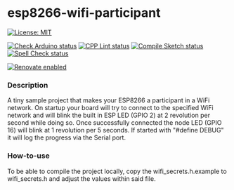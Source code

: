 # esp8266-wifi-participant

[![License: MIT](https://img.shields.io/badge/License-MIT-yellow.svg)](https://opensource.org/licenses/MIT)

[![Check Arduino status](https://github.com/TheRealArthurDent/esp8266-wifi-participant/actions/workflows/check-arduino.yaml/badge.svg)](https://github.com/TheRealArthurDent/esp8266-wifi-participant/actions/workflows/check-arduino.yaml)
[![CPP Lint status](https://github.com/TheRealArthurDent/esp8266-wifi-participant/actions/workflows/cpp-lint.yaml/badge.svg)](https://github.com/TheRealArthurDent/esp8266-wifi-participant/actions/workflows/cpp-lint.yaml)
[![Compile Sketch status](https://github.com/TheRealArthurDent/esp8266-wifi-participant/actions/workflows/compile-sketch.yaml/badge.svg)](https://github.com/TheRealArthurDent/esp8266-wifi-participant/actions/workflows/compile-sketch.yaml)
[![Spell Check status](https://github.com/TheRealArthurDent/esp8266-wifi-participant/actions/workflows/spell-check.yaml/badge.svg)](https://github.com/TheRealArthurDent/esp8266-wifi-participant/actions/workflows/spell-check.yaml)

[![Renovate enabled](https://img.shields.io/badge/renovate-enabled-brightgreen.svg)](https://renovatebot.com/)

### Description

A tiny sample project that makes your ESP8266 a participant in a WiFi network.
On startup your board will try to connect to the specified WiFi network and will blink the built in ESP LED (GPIO 2) at 2 revolution per second while doing so.
Once successfully connected the node LED (GPIO 16) will blink at 1 revolution per 5 seconds.
If started with "#define DEBUG" it will log the progress via the Serial port.

### How-to-use

To be able to compile the project locally, copy the wifi_secrets.h.example to wifi_secrets.h and adjust the values within said file.
